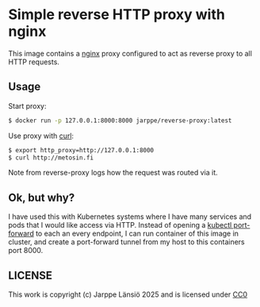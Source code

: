 # Simple reverse HTTP proxy with nginx

This image contains a [nginx](https://nginx.org/) proxy configured to act as reverse proxy to all HTTP requests.

## Usage

Start proxy:

```bash
$ docker run -p 127.0.0.1:8000:8000 jarppe/reverse-proxy:latest
```

Use proxy with [curl](https://curl.se/):

```bash
$ export http_proxy=http://127.0.0.1:8000
$ curl http://metosin.fi
```

Note from reverse-proxy logs how the request was routed via it.

## Ok, but why?

I have used this with Kubernetes systems where I have many services and pods that I would like access via HTTP. Instead of opening a [kubectl port-forward](https://kubernetes.io/docs/reference/kubectl/generated/kubectl_port-forward/) to each an every endpoint, I can run container of this image in cluster, and create a port-forward tunnel from my host to this containers port 8000.

## LICENSE

This work is copyright (c) Jarppe Länsiö 2025 and is licensed under [CC0](http://creativecommons.org/publicdomain/zero/1.0/.)
